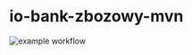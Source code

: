 # io-bank-zbozowy-mvn

![example workflow](https://github.com/panka134/io-bank-zbozowy-mvn/actions/workflows/ci.yml/badge.svg)
